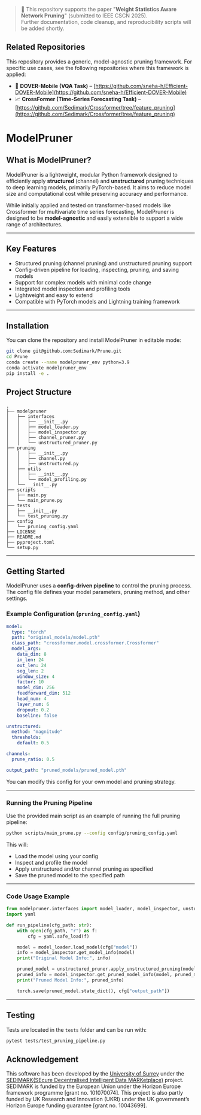 > 📄 This repository supports the paper "**Weight Statistics Aware Network Pruning**" (submitted to IEEE CSCN 2025).  
> Further documentation, code cleanup, and reproducibility scripts will be added shortly.

 ## Related Repositories

This repository provides a generic, model-agnostic pruning framework. For specific use cases, see the following repositories where this framework is applied:

- 🔬 **DOVER-Mobile (VQA Task)** – [https://github.com/sneha-h/Efficient-DOVER-Mobile](https://github.com/sneha-h/Efficient-DOVER-Mobile)
- 📈 **CrossFormer (Time-Series Forecasting Task)** – [https://github.com/Sedimark/Crossformer/tree/feature_pruning](https://github.com/Sedimark/Crossformer/tree/feature_pruning)


# ModelPruner

## What is ModelPruner?

ModelPruner is a lightweight, modular Python framework designed to efficiently apply **structured** (channel) and **unstructured** pruning techniques to deep learning models, primarily PyTorch-based. It aims to reduce model size and computational cost while preserving accuracy and performance.

While initially applied and tested on transformer-based models like Crossformer for multivariate time series forecasting, ModelPruner is designed to be **model-agnostic** and easily extensible to support a wide range of architectures.

---

## Key Features

* Structured pruning (channel pruning) and unstructured pruning support
* Config-driven pipeline for loading, inspecting, pruning, and saving models
* Support for complex models with minimal code change
* Integrated model inspection and profiling tools
* Lightweight and easy to extend
* Compatible with PyTorch models and Lightning training framework

---

## Installation

You can clone the repository and install ModelPruner in editable mode:

```bash
git clone git@github.com:Sedimark/Prune.git
cd Prune
conda create --name modelpruner_env python=3.9
conda activate modelpruner_env
pip install -e .
```

## Project Structure

```text
.
├── modelpruner 
│   ├── interfaces
│   │   ├── __init__.py
│   │   ├── model_loader.py
│   │   ├── model_inspector.py
│   │   ├── channel_pruner.py
│   │   └── unstructured_pruner.py
├── pruning
│   │   ├── __init__.py
│   │   ├── channel.py
│   │   ├── unstructured.py
│   ├── utils
│   │   ├── __init__.py
│   │   └── model_profiling.py
│   └── __init__.py
├── scripts
│   ├── main.py
│   └── main_prune.py
├── tests
│   ├── __init__.py
│   └── test_pruning.py
├── config
│   └── pruning_config.yaml
├── LICENSE
├── README.md
├── pyproject.toml
└── setup.py
```

---

## Getting Started

ModelPruner uses a **config-driven pipeline** to control the pruning process. The config file defines your model parameters, pruning method, and other settings.

### Example Configuration (`pruning_config.yaml`)

```yaml
model:
  type: "torch"
  path: "original_models/model.pth"
  class_path: "crossformer.model.crossformer.Crossformer"
  model_args:
    data_dim: 8
    in_len: 24
    out_len: 24
    seg_len: 2
    window_size: 4
    factor: 10
    model_dim: 256
    feedforward_dim: 512
    head_num: 4
    layer_num: 6
    dropout: 0.2
    baseline: false

unstructured:
  method: "magnitude"
  thresholds:
    default: 0.5

channels:
  prune_ratio: 0.5

output_path: "pruned_models/pruned_model.pth"
```

You can modify this config for your own model and pruning strategy.

---

### Running the Pruning Pipeline

Use the provided main script as an example of running the full pruning pipeline:

```bash
python scripts/main_prune.py --config config/pruning_config.yaml
```

This will:

* Load the model using your config
* Inspect and profile the model
* Apply unstructured and/or channel pruning as specified
* Save the pruned model to the specified path

---

### Code Usage Example

```python
from modelpruner.interfaces import model_loader, model_inspector, unstructured_pruner
import yaml

def run_pipeline(cfg_path: str):
    with open(cfg_path, "r") as f:
        cfg = yaml.safe_load(f)

    model = model_loader.load_model(cfg["model"])
    info = model_inspector.get_model_info(model)
    print("Original Model Info:", info)

    pruned_model = unstructured_pruner.apply_unstructured_pruning(model, cfg["unstructured"])
    pruned_info = model_inspector.get_pruned_model_info(model, pruned_model)
    print("Pruned Model Info:", pruned_info)

    torch.save(pruned_model.state_dict(), cfg["output_path"])
```

---

## Testing

Tests are located in the `tests` folder and can be run with:

```bash
pytest tests/test_pruning_pipeline.py
```

## Acknowledgement


This software has been developed by the [University of Surrey](https://www.surrey.ac.uk/) under the [SEDIMARK(SEcure Decentralised Intelligent Data MARKetplace)](https://sedimark.eu/) project. SEDIMARK is funded by the European Union under the Horizon Europe framework programme [grant no. 101070074]. This project is also partly funded by UK Research and Innovation (UKRI) under the UK government’s Horizon Europe funding guarantee [grant no. 10043699].
